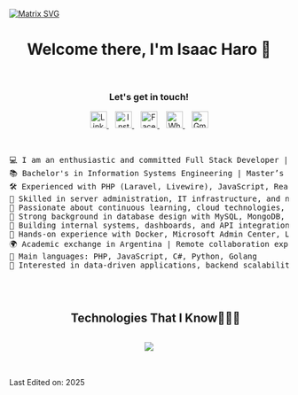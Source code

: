   [![Matrix SVG](https://raw.githubusercontent.com/rodrigograca31/rodrigograca31/master/matrix.svg)](https://www.youtube.com/watch?v=SDkAGkd4NLc) 
<p>
  <h1 align="center"><b>Welcome there, I'm Isaac Haro 👋</b></h1>
</p>
<br>
<div align="center">
  <h3><b>Let's get in touch! </b></h3>
  </div>
<p align="center">
  <a href="https://www.linkedin.com/in/isaac-haro/" target="_blank">
    <img src="https://img.icons8.com/color/48/linkedin.png" width="30px" alt="LinkedIn" />
  </a> &nbsp;&nbsp;

  <a href="https://www.instagram.com/isaac.h001/" target="_blank">
    <img src="https://img.icons8.com/color/48/instagram-new--v1.png" width="30px" alt="Instagram" />
  </a> &nbsp;&nbsp;

  <a href="https://www.facebook.com/isaac.haro3" target="_blank">
    <img src="https://img.icons8.com/color/48/facebook.png" width="30px" alt="Facebook" />
  </a> &nbsp;&nbsp;

  <a href="https://wa.me/593988055517" target="_blank">
    <img src="https://img.icons8.com/color/48/whatsapp.png" width="30px" alt="WhatsApp" />
  </a> &nbsp;&nbsp;

  <a href="mailto:zackharo1@gmail.com" target="_blank">
    <img src="https://img.icons8.com/color/48/gmail-new.png" width="30px" alt="Gmail" />
  </a>
</p>
<br>
<pre>
💻 I am an enthusiastic and committed Full Stack Developer | Focused on clean, scalable solutions
📚 Bachelor's in Information Systems Engineering | Master’s in Big Data (in progress)
🛠️ Experienced with PHP (Laravel, Livewire), JavaScript, React, and Angular
📡 Skilled in server administration, IT infrastructure, and network management
🧠 Passionate about continuous learning, cloud technologies, and agile methodologies (SCRUM certified)
🧩 Strong background in database design with MySQL, MongoDB, and Firebase
🔧 Building internal systems, dashboards, and API integrations
🧱 Hands-on experience with Docker, Microsoft Admin Center, Linux & Windows
🌍 Academic exchange in Argentina | Remote collaboration experience
🌟 Main languages: PHP, JavaScript, C#, Python, Golang
🎯 Interested in data-driven applications, backend scalability, and intelligent systems
</pre>
<br>
<!--h1 without bottom border-->
<div id="user-content-toc">
  <ul align="center">
    <summary><h2 style="display: inline-block">Technologies That I Know👨🏻‍💻</h2></summary>
  </ul>
</div>
<!-- Tech stack icons based on Isaac Haro's skills -->
<p align="center">
  <a href="https://skillicons.dev">
    <img src="https://skillicons.dev/icons?i=php,laravel,js,react,angular,python,java,cpp,cs,go,html,css,tailwind,bootstrap,mysql,mongodb,firebase,git,github,docker,linux,windows,vscode,figma,postman&perline=10" />
  </a>
</p>
<br>
<br>
Last Edited on: 2025
